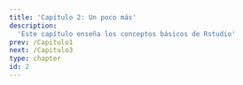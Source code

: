 ```yaml
---
title: 'Capítulo 2: Un poco más'
description:
  'Este capítulo enseña los conceptos básicos de Rstudio'
prev: /Capitulo1
next: /Capitulo3
type: chapter
id: 2
---
```


<exercise id="1" title="Primer componente">
</exercise>